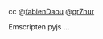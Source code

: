 cc @[fabienDaou](https://github.com/fabienDaou) @[qr7hur](https://github.com/qr7hur)

Emscripten pyjs ...